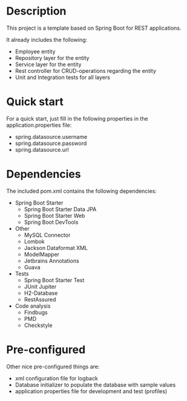 # Description
This project is a template based on Spring Boot for REST applications. 

It already includes the following: 
- Employee entity
- Repository layer for the entity
- Service layer for the entity
- Rest controller for CRUD-operations regarding the entity
- Unit and Integration tests for all layers

# Quick start
For a quick start, just fill in the following properties in the application.properties file:
- spring.datasource.username
- spring.datasource.password
- spring.datasource.url

# Dependencies
The included pom.xml contains the following dependencies:
- Spring Boot Starter
  - Spring Boot Starter Data JPA
  - Spring Boot Starter Web
  - Spring Boot DevTools
- Other
  - MySQL Connector
  - Lombok
  - Jackson Dataformat XML
  - ModelMapper
  - Jetbrains Annotations
  - Guava
- Tests
  - Spring Boot Starter Test
  - JUnit Jupiter
  - H2-Database
  - RestAssured
- Code analysis
  - Findbugs
  - PMD
  - Checkstyle

# Pre-configured
Other nice pre-configured things are: 
- xml configuration file for logback
- Database initializer to populate the database with sample values
- application properties file for development and test (profiles)